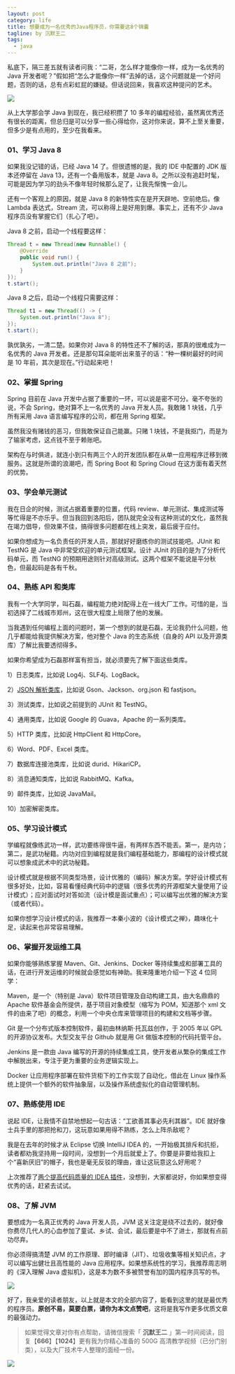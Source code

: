 ```yaml
---
layout: post
category: life
title: 想要成为一名优秀的Java程序员，你需要这8个锦囊
tagline: by 沉默王二
tags: 
  - java
---
```


私底下，隔三差五就有读者问我：“二哥，怎么样才能像你一样，成为一名优秀的 Java 开发者呢？”假如把“怎么才能像你一样”去掉的话，这个问题就是一个好问题，否则的话，总有点彩虹屁的嫌疑。但话说回来，我喜欢这种提问的艺术。

<!--more-->

![](http://www.itwanger.com/assets/images/2020/03/java-better-01.png)


从上大学那会学 Java 到现在，我已经积攒了 10 多年的编程经验，虽然离优秀还有很长的距离，但总归是可以分享一些心得给你，这对你来说，算不上至关重要，但多少是有点用的，至少在我看来。

### 01、学习 Java 8

如果我没记错的话，已经 Java 14 了。但很遗憾的是，我的 IDE 中配置的 JDK 版本还停留在 Java 13，还有一个备用版本，就是 Java 8。之所以没有追赶时髦，可能是因为学习的劲头不像年轻时候那么足了，让我先惭愧一会儿。

还有一个客观上的原因，就是 Java 8 的新特性实在是开天辟地、空前绝后。像 Lambda 表达式，Stream 流，可以称得上是好用到爆。事实上，还有不少 Java 程序员没有掌握它们（扎心了吧）。

Java 8 之前，启动一个线程要这样：

```java
Thread t = new Thread(new Runnable() {
    @Override
    public void run() {
        System.out.println("Java 8 之前");
    }
});
t.start();
```

Java 8 之后，启动一个线程只需要这样：

```java
Thread t1 = new Thread(() -> {
    System.out.println("Java 8");
});
t.start();
```

孰优孰劣，一清二楚。如果你对 Java 8 的特性还不了解的话，那真的很难成为一名优秀的 Java 开发者。还是那句耳朵能听出来茧子的话：“种一棵树最好的时间是 10 年前，其次是现在。”行动起来吧！


### 02、掌握 Spring

Spring 目前在 Java 开发中占据了重要的一环，可以说是密不可分。毫不夸张的说，不会 Spring，绝对算不上一名优秀的 Java 开发人员。我敢赌 1 块钱，几乎所有采用 Java 语言编写程序的公司，都在用 Spring 框架。

虽然我没有赌钱的恶习，但我敢保证自己能赢。只赌 1 块钱，不是我抠门，而是为了输家考虑，这点钱不至于赖账吧。

架构在与时俱进，就连小到只有两三个人的开发团队都在从单一应用程序迁移到微服务。这就是所谓的浪潮吧，而 Spring Boot 和 Spring Cloud 在这方面有着天然的优势。

### 03、学会单元测试

我在日企的时候，测试占据着重要的位置，代码 review、单元测试、集成测试等等忙得是不亦乐乎。但当我回到洛阳后，团队就完全没有这种测试的文化，虽然我在竭力倡导，但效果不佳，搞得很多问题都在线上突发，最后疲于应付。

如果你想成为一名负责任的开发人员，那就好好磨练你的测试技能吧。JUnit 和 TestNG 是 Java 中非常受欢迎的单元测试框架。设计 JUnit 的目的是为了分析代码单元，而 TestNG 的预期用途则针对高级测试。这两个框架不能说是平分秋色，但最起码是各有千秋。


### 04、熟练 API 和类库

我有一个大学同学，叫石磊，编程能力绝对配得上在一线大厂工作。可惜的是，当初选择了二线城市郑州，这在很大程度上局限了他的发展。

当我遇到任何编程上面的问题时，第一个想到的就是石磊，无论我扔什么问题，他几乎都能给我提供解决方案，他对整个 Java 的生态系统（自身的 API 以及开源类库）了解比我要透彻得多。

如果你希望成为石磊那样富有担当，就必须要先了解下面这些类库。

1）日志类库，比如说 Log4j、SLF4j、LogBack。

2）[JSON 解析类库](https://mp.weixin.qq.com/s/7SiHrstPXFCtgSHgVkHuXw)，比如说 Gson、Jackson、org.json 和 fastjson。

3）测试类库，比如说之前提到的 JUnit 和 TestNG。

4）通用类库，比如说 Google 的 Guava，Apache 的一系列类库。

5）HTTP 类库，比如说 HttpClient 和 HttpCore。

6）Word、PDF、Excel 类库。

7）数据库连接池类库，比如说 durid、HikariCP。

8）消息通知类库，比如说 RabbitMQ、Kafka。

9）邮件类库，比如说 JavaMail。

10）加密解密类库。


### 05、学习设计模式

学编程就像练武功一样，武功要练得很牛逼，有两样东西不能丢。第一，是内功；第二，是武功秘籍。内功对应到编程就是我们编程基础能力，那编程的设计模式就可以想象成武术中的武功秘籍。

设计模式就是根据不同类型场景，设计优雅的（编码）解决方案。学好设计模式有很多好处，比如，容易看懂经典代码中的逻辑（很多优秀的开源框架大量使用了设计模式）；应对面试时对答如流（设计模是面试重点）；可以编写出优雅的解决方案（或者代码）。

如果你想学习设计模式的话，我推荐一本秦小波的《设计模式之禅》，趣味化十足，读起来也非常容易理解。

### 06、掌握开发运维工具

如果你能够熟练掌握 Maven、Git、Jenkins、Docker 等持续集成和部署工具的话，在进行开发运维的时候就会感觉如有神助。我来隆重地介绍一下这 4 位同学：

Maven，是一个（特别是 Java）软件项目管理及自动构建工具，由大名鼎鼎的 Apache 软件基金会所提供，基于项目对象模型（缩写为 POM，知道那个 xml 文件的由来了吧）的概念，利用一个中央仓库来管理项目的构建和文档等步骤。

Git 是一个分布式版本控制软件，最初由林纳斯·托瓦兹创作，于 2005 年以 GPL 的开源协议发布。大型交友平台 Github 就是用 Git 做版本控制的代码托管平台。

Jenkins 是一款由 Java 编写的开源的持续集成工具，使开发者从繁杂的集成工作中解脱出来，专注于更为重要的业务逻辑实现上。

Docker 让应用程序部署在软件货柜下的工作实现了自动化，借此在 Linux 操作系统上提供一个额外的软件抽象层，以及操作系统虚拟化的自动管理机制。


### 07、熟练使用 IDE

说起 IDE，让我情不自禁地想起一句古话：“工欲善其事必先利其器”。IDE 就好像士兵手里的那把抢和刀，这玩意如果用得不熟练，怎么上阵杀敌呢？

我是在去年的时候才从 Eclipse 切换 IntelliJ IDEA 的，一开始极其排斥和抗拒，读者都劝我坚持用一段时间，没想到一个月后就爱上了。你要是非要给我扣上个“喜新厌旧”的帽子，我也是毫无反驳的理由，谁让这玩意这么好用呢？

上次推荐了[两个提高代码质量的 IDEA 插件](https://mp.weixin.qq.com/s/ZKHe9yy7Ss-wn3Tq5YHehg)，没想到，大家都说好，你如果想变得优秀的话，赶紧去试试。

### 08、了解 JVM

要想成为一名真正优秀的 Java 开发人员，JVM 这关注定是绕不过去的，就好像你费尽几代人的心血参加了童试、乡试、会试，最后要是中不了进士，那就有点前功尽弃。

你必须得搞清楚 JVM 的工作原理、即时编译（JIT）、垃圾收集等相关知识点，才可以编写出健壮且高性能的 Java 应用程序。如果想系统性的学习，我推荐周志明的《深入理解 Java 虚拟机》，这是本为数不多被赞誉有加的国内程序员写的书。



![](http://www.itwanger.com/assets/images/2020/03/java-better-02.png)

好了，我亲爱的读者朋友，以上就是本文的全部内容了，能看到这里的就是最优秀的程序员。**原创不易，莫要白票，请你为本文点赞吧**，这将是我写作更多优质文章的最强动力。

>如果觉得文章对你有点帮助，请微信搜索「 **沉默王二** 」第一时间阅读，回复【**666**】【**1024**】更有我为你精心准备的 500G 高清教学视频（已分门别类），以及大厂技术牛人整理的面经一份。

![](http://www.itwanger.com/assets/images/cmower-10.png)













